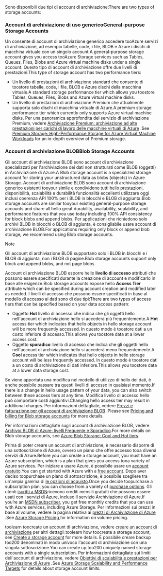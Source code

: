 <span data-ttu-id="edea8-101">Sono disponibili due tipi di account di archiviazione:</span><span class="sxs-lookup"><span data-stu-id="edea8-101">There are two types of storage accounts:</span></span>

### <a name="general-purpose-storage-accounts"></a><span data-ttu-id="edea8-102">Account di archiviazione di uso generico</span><span class="sxs-lookup"><span data-stu-id="edea8-102">General-purpose Storage Accounts</span></span>
<span data-ttu-id="edea8-103">Un consente di account di archiviazione generico accedere tooAzure servizi di archiviazione, ad esempio tabelle, code, i file, BLOB e Azure i dischi di macchina virtuale con un singolo account.</span><span class="sxs-lookup"><span data-stu-id="edea8-103">A general-purpose storage account gives you access tooAzure Storage services such as Tables, Queues, Files, Blobs and Azure virtual machine disks under a single account.</span></span> <span data-ttu-id="edea8-104">Questo tipo di account di archiviazione offre due livelli di prestazioni:</span><span class="sxs-lookup"><span data-stu-id="edea8-104">This type of storage account has two performance tiers:</span></span>

* <span data-ttu-id="edea8-105">Un livello di prestazioni di archiviazione standard che consente di toostore tabelle, code, i file, BLOB e Azure dischi della macchina virtuale.</span><span class="sxs-lookup"><span data-stu-id="edea8-105">A standard storage performance tier which allows you toostore Tables, Queues, Files, Blobs and Azure virtual machine disks.</span></span>
* <span data-ttu-id="edea8-106">Un livello di prestazioni di archiviazione Premium che attualmente supporta solo dischi di macchina virtuale di Azure.</span><span class="sxs-lookup"><span data-stu-id="edea8-106">A premium storage performance tier which currently only supports Azure virtual machine disks.</span></span> <span data-ttu-id="edea8-107">Per una panoramica approfondita del servizio di archiviazione Premium, vedere [Archiviazione Premium: archiviazione ad alte prestazioni per carichi di lavoro delle macchine virtuali di Azure](../articles/storage/common/storage-premium-storage.md) .</span><span class="sxs-lookup"><span data-stu-id="edea8-107">See [Premium Storage: High-Performance Storage for Azure Virtual Machine Workloads](../articles/storage/common/storage-premium-storage.md) for an in-depth overview of Premium storage.</span></span>

### <a name="blob-storage-accounts"></a><span data-ttu-id="edea8-108">Account di archiviazione BLOB</span><span class="sxs-lookup"><span data-stu-id="edea8-108">Blob Storage Accounts</span></span>
<span data-ttu-id="edea8-109">Gli account di archiviazione BLOB sono account di archiviazione specializzati per l'archiviazione dei dati non strutturati come BLOB (oggetti) in Archiviazione di Azure.</span><span class="sxs-lookup"><span data-stu-id="edea8-109">A Blob storage account is a specialized storage account for storing your unstructured data as blobs (objects) in Azure Storage.</span></span> <span data-ttu-id="edea8-110">Account di archiviazione BLOB sono account di archiviazione generico esistenti tooyour simile e condividono tutti hello prestazioni, disponibilità, scalabilità e durabilità funzionalità eccellenti utilizzare oggi inclusi coerenza API 100% per i BLOB in blocchi e BLOB di aggiunta.</span><span class="sxs-lookup"><span data-stu-id="edea8-110">Blob storage accounts are similar tooyour existing general-purpose storage accounts and share all hello great durability, availability, scalability, and performance features that you use today including 100% API consistency for block blobs and append blobs.</span></span> <span data-ttu-id="edea8-111">Per applicazioni che richiedono solo archivi BLOB in blocchi o BLOB di aggiunta, è consigliabile usare account di archiviazione BLOB.</span><span class="sxs-lookup"><span data-stu-id="edea8-111">For applications requiring only block or append blob storage, we recommend using Blob storage accounts.</span></span>

> [!NOTE]
> <span data-ttu-id="edea8-112">Gli account di archiviazione BLOB supportano solo i BLOB in blocchi e i BLOB di aggiunta, non i BLOB di pagine.</span><span class="sxs-lookup"><span data-stu-id="edea8-112">Blob storage accounts support only block and append blobs, and not page blobs.</span></span>
> 
> 

<span data-ttu-id="edea8-113">Account di archiviazione BLOB esporre hello **livello di accesso** attributi che possono essere specificati durante la creazione di account e modificarlo in base alle esigenze.</span><span class="sxs-lookup"><span data-stu-id="edea8-113">Blob storage accounts expose hello **Access Tier** attribute which can be specified during account creation and modified later as needed.</span></span> <span data-ttu-id="edea8-114">I livelli di accesso che possono essere specificati in base al modello di accesso ai dati sono di due tipi:</span><span class="sxs-lookup"><span data-stu-id="edea8-114">There are two types of access tiers that can be specified based on your data access pattern:</span></span>

* <span data-ttu-id="edea8-115">Oggetto **Hot** livello di accesso che indica che gli oggetti hello nell'account di archiviazione hello si accederà più frequentemente.</span><span class="sxs-lookup"><span data-stu-id="edea8-115">A **Hot** access tier which indicates that hello objects in hello storage account will be more frequently accessed.</span></span> <span data-ttu-id="edea8-116">In questo modo è toostore dati a un costo inferiore di accesso.</span><span class="sxs-lookup"><span data-stu-id="edea8-116">This allows you toostore data at a lower access cost.</span></span>
* <span data-ttu-id="edea8-117">Oggetto **sporadico** livello di accesso che indica che gli oggetti hello nell'account di archiviazione hello si accederà meno frequentemente.</span><span class="sxs-lookup"><span data-stu-id="edea8-117">A **Cool** access tier which indicates that hello objects in hello storage account will be less frequently accessed.</span></span> <span data-ttu-id="edea8-118">In questo modo è toostore dati a un costo di archiviazione di dati inferiore.</span><span class="sxs-lookup"><span data-stu-id="edea8-118">This allows you toostore data at a lower data storage cost.</span></span>

<span data-ttu-id="edea8-119">Se viene apportata una modifica nel modello di utilizzo di hello dei dati, è anche possibile passare tra questi livelli di accesso in qualsiasi momento.</span><span class="sxs-lookup"><span data-stu-id="edea8-119">If there is a change in hello usage pattern of your data, you can also switch between these access tiers at any time.</span></span> <span data-ttu-id="edea8-120">Modifica livello di accesso hello può comportare costi aggiuntivi.</span><span class="sxs-lookup"><span data-stu-id="edea8-120">Changing hello access tier may result in additional charges.</span></span> <span data-ttu-id="edea8-121">Per informazioni dettagliate, vedere [Prezzi e fatturazione per gli account di archiviazione BLOB](../articles/storage/blobs/storage-blob-storage-tiers.md#pricing-and-billing) .</span><span class="sxs-lookup"><span data-stu-id="edea8-121">Please see [Pricing and billing for Blob storage accounts](../articles/storage/blobs/storage-blob-storage-tiers.md#pricing-and-billing) for more details.</span></span>

<span data-ttu-id="edea8-122">Per informazioni dettagliate sugli account di archiviazione BLOB, vedere [Archivio BLOB di Azure: livelli Frequente e Sporadico](../articles/storage/blobs/storage-blob-storage-tiers.md).</span><span class="sxs-lookup"><span data-stu-id="edea8-122">For more details on Blob storage accounts, see [Azure Blob Storage: Cool and Hot tiers](../articles/storage/blobs/storage-blob-storage-tiers.md).</span></span>

<span data-ttu-id="edea8-123">Prima di poter creare un account di archiviazione, è necessario disporre di una sottoscrizione di Azure, ovvero un piano che offre accesso tooa diversi servizi di Azure.</span><span class="sxs-lookup"><span data-stu-id="edea8-123">Before you can create a storage account, you must have an Azure subscription, which is a plan that gives you access tooa variety of Azure services.</span></span> <span data-ttu-id="edea8-124">Per iniziare a usare Azure, è possibile usare un [account gratuito](https://azure.microsoft.com/pricing/free-trial/).</span><span class="sxs-lookup"><span data-stu-id="edea8-124">You can get started with Azure with a [free account](https://azure.microsoft.com/pricing/free-trial/).</span></span> <span data-ttu-id="edea8-125">Dopo aver deciso toopurchase un piano di sottoscrizione, è possibile scegliere tra un'ampia gamma di [le opzioni di acquisto](https://azure.microsoft.com/pricing/purchase-options/).</span><span class="sxs-lookup"><span data-stu-id="edea8-125">Once you decide toopurchase a subscription plan, you can choose from a variety of [purchase options](https://azure.microsoft.com/pricing/purchase-options/).</span></span> <span data-ttu-id="edea8-126">Gli utenti [iscritti a MSDN](https://azure.microsoft.com/pricing/member-offers/msdn-benefits-details/)ricevono crediti mensili gratuiti che possono essere usati con i servizi di Azure, incluso il servizio Archiviazione di Azure.</span><span class="sxs-lookup"><span data-stu-id="edea8-126">If you’re an [MSDN subscriber](https://azure.microsoft.com/pricing/member-offers/msdn-benefits-details/), you get free monthly credits that you can use with Azure services, including Azure Storage.</span></span> <span data-ttu-id="edea8-127">Per informazioni sui prezzi in base al volume, vedere la pagina relativa ai [prezzi di Archiviazione di Azure ](https://azure.microsoft.com/pricing/details/storage/) .</span><span class="sxs-lookup"><span data-stu-id="edea8-127">See [Azure Storage Pricing ](https://azure.microsoft.com/pricing/details/storage/) for information on volume pricing.</span></span>

<span data-ttu-id="edea8-128">toolearn toocreate un account di archiviazione, vedere [creare un account di archiviazione](../articles/storage/common/storage-create-storage-account.md#create-a-storage-account) per altri dettagli.</span><span class="sxs-lookup"><span data-stu-id="edea8-128">toolearn how toocreate a storage account, see [Create a storage account](../articles/storage/common/storage-create-storage-account.md#create-a-storage-account) for more details.</span></span> <span data-ttu-id="edea8-129">È possibile creare backup too200 denominati in modo univoco l'account di archiviazione con una singola sottoscrizione.</span><span class="sxs-lookup"><span data-stu-id="edea8-129">You can create up too200 uniquely named storage accounts with a single subscription.</span></span> <span data-ttu-id="edea8-130">Per informazioni dettagliate sui limiti dell'account di archiviazione, vedere [Obiettivi di scalabilità e prestazioni per Archiviazione di Azure](../articles/storage/common/storage-scalability-targets.md) .</span><span class="sxs-lookup"><span data-stu-id="edea8-130">See [Azure Storage Scalability and Performance Targets](../articles/storage/common/storage-scalability-targets.md) for details about storage account limits.</span></span>

